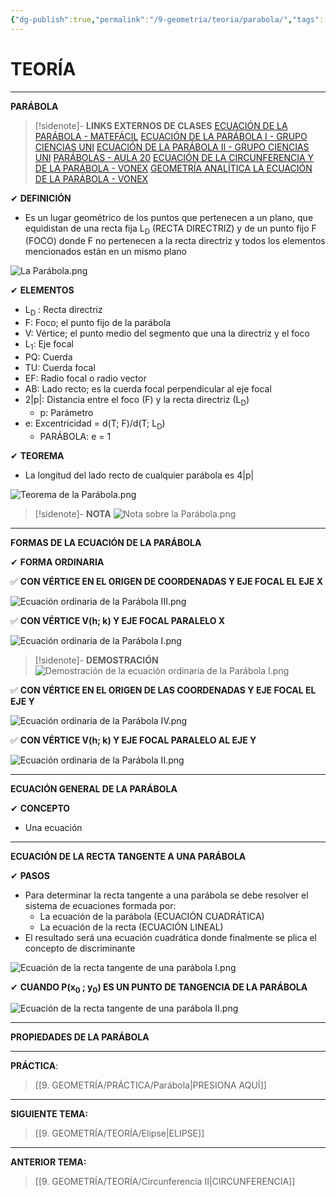 ```yaml
---
{"dg-publish":true,"permalink":"/9-geometria/teoria/parabola/","tags":["Geometría","Teoría"]}
---
```


# TEORÍA
---
**PARÁBOLA**

>[!sidenote]- **LINKS EXTERNOS DE CLASES** 
>[ECUACIÓN DE LA PARÁBOLA - MATEFÁCIL](https://www.youtube.com/watch?v=GspXzkaEeI8) 
>[ECUACIÓN DE LA PARÁBOLA I - GRUPO CIENCIAS UNI](https://www.youtube.com/watch?v=h8mLOUbJsao&t=5294s) 
>[ECUACIÓN DE LA PARÁBOLA II - GRUPO CIENCIAS UNI](https://www.youtube.com/watch?v=15MT3mqQjJA) 
>[PARÁBOLAS - AULA 20](https://www.youtube.com/watch?v=d4dddcz0n18&sttick=0) 
>[ECUACIÓN DE LA CIRCUNFERENCIA Y DE LA PARÁBOLA - VONEX](https://www.youtube.com/watch?v=GCWgda1thY0) 
>[GEOMETRÍA ANALÍTICA LA ECUACIÓN DE LA PARÁBOLA - VONEX](https://www.youtube.com/watch?v=bhpcezvL32c) 

✔ **DEFINICIÓN** 
- Es un lugar geométrico de los puntos que pertenecen a un plano, que equidistan de una recta fija L<sub>D</sub> (RECTA DIRECTRIZ) y de un punto fijo F (FOCO) donde F no pertenecen a la recta directriz y todos los elementos mencionados están en un mismo plano 

![La Parábola.png](/img/user/1.%20ELEMENTOS%20GR%C3%81FICOS/La%20Par%C3%A1bola.png)

✔ **ELEMENTOS** 
- L<sub>D</sub> : Recta directriz 
- F: Foco; el punto fijo de la parábola 
- V: Vértice; el punto medio del segmento que una la directriz y el foco 
- L<sub>1</sub>: Eje focal 
- PQ: Cuerda
- TU: Cuerda focal 
- EF: Radio focal o radio vector 
- AB: Lado recto; es la cuerda focal perpendicular al eje focal 
- 2|p|: Distancia entre el foco (F) y la recta directriz (L<sub>D</sub>) 
	- p: Parámetro
- e: Excentricidad = d(T; F)/d(T; L<sub>D</sub>) 
	- PARÁBOLA: e = 1

✔ **TEOREMA** 
- La longitud del lado recto de cualquier parábola es 4|p|

![Teorema de la Parábola.png](/img/user/1.%20ELEMENTOS%20GR%C3%81FICOS/Teorema%20de%20la%20Par%C3%A1bola.png)

>[!sidenote]- **NOTA** 
>![Nota sobre la Parábola.png](/img/user/1.%20ELEMENTOS%20GR%C3%81FICOS/Nota%20sobre%20la%20Par%C3%A1bola.png)

---
**FORMAS DE LA ECUACIÓN DE LA PARÁBOLA** 

✔ **FORMA ORDINARIA** 

✅ **CON VÉRTICE EN EL ORIGEN DE COORDENADAS Y EJE FOCAL EL EJE X** 

![Ecuación ordinaria de la Parábola III.png](/img/user/1.%20ELEMENTOS%20GR%C3%81FICOS/Ecuaci%C3%B3n%20ordinaria%20de%20la%20Par%C3%A1bola%20III.png)

✅ **CON VÉRTICE V(h; k) Y EJE FOCAL PARALELO X**

![Ecuación ordinaria de la Parábola I.png](/img/user/1.%20ELEMENTOS%20GR%C3%81FICOS/Ecuaci%C3%B3n%20ordinaria%20de%20la%20Par%C3%A1bola%20I.png)

>[!sidenote]- **DEMOSTRACIÓN** 
![Demostración de la ecuación ordinaria de la Parábola I.png](/img/user/1.%20ELEMENTOS%20GR%C3%81FICOS/Demostraci%C3%B3n%20de%20la%20ecuaci%C3%B3n%20ordinaria%20de%20la%20Par%C3%A1bola%20I.png)

✅ **CON VÉRTICE EN EL ORIGEN DE LAS COORDENADAS Y EJE FOCAL EL EJE Y** 

![Ecuación ordinaria de la Parábola IV.png](/img/user/1.%20ELEMENTOS%20GR%C3%81FICOS/Ecuaci%C3%B3n%20ordinaria%20de%20la%20Par%C3%A1bola%20IV.png)

✅ **CON VÉRTICE V(h; k) Y EJE FOCAL PARALELO AL EJE Y** 

![Ecuación ordinaria de la Parábola II.png](/img/user/1.%20ELEMENTOS%20GR%C3%81FICOS/Ecuaci%C3%B3n%20ordinaria%20de%20la%20Par%C3%A1bola%20II.png)

---
**ECUACIÓN GENERAL DE LA PARÁBOLA** 

✔ **CONCEPTO** 
- Una ecuación 


---
**ECUACIÓN DE LA RECTA TANGENTE A UNA PARÁBOLA** 

✔ **PASOS**
- Para determinar la recta tangente a una parábola se debe resolver el sistema de ecuaciones formada por:
	- La ecuación de la parábola (ECUACIÓN CUADRÁTICA) 
	- La ecuación de la recta (ECUACIÓN LINEAL) 
- El resultado será una ecuación cuadrática donde finalmente se plica el concepto de discriminante 

![Ecuación de la recta tangente de una parábola I.png](/img/user/1.%20ELEMENTOS%20GR%C3%81FICOS/Ecuaci%C3%B3n%20de%20la%20recta%20tangente%20de%20una%20par%C3%A1bola%20I.png)

✔ **CUANDO P(x<sub>0</sub> ; y<sub>0</sub>) ES UN PUNTO DE TANGENCIA DE LA PARÁBOLA** 

![Ecuación de la recta tangente de una parábola II.png](/img/user/1.%20ELEMENTOS%20GR%C3%81FICOS/Ecuaci%C3%B3n%20de%20la%20recta%20tangente%20de%20una%20par%C3%A1bola%20II.png)

---
**PROPIEDADES DE LA PARÁBOLA**




---
**PRÁCTICA**: 
>[[9. GEOMETRÍA/PRÁCTICA/Parábola\|PRESIONA AQUÍ]]

---
**SIGUIENTE TEMA:** 
>[[9. GEOMETRÍA/TEORÍA/Elipse\|ELIPSE]]

---
**ANTERIOR TEMA:** 
>[[9. GEOMETRÍA/TEORÍA/Circunferencia II\|CIRCUNFERENCIA]]
